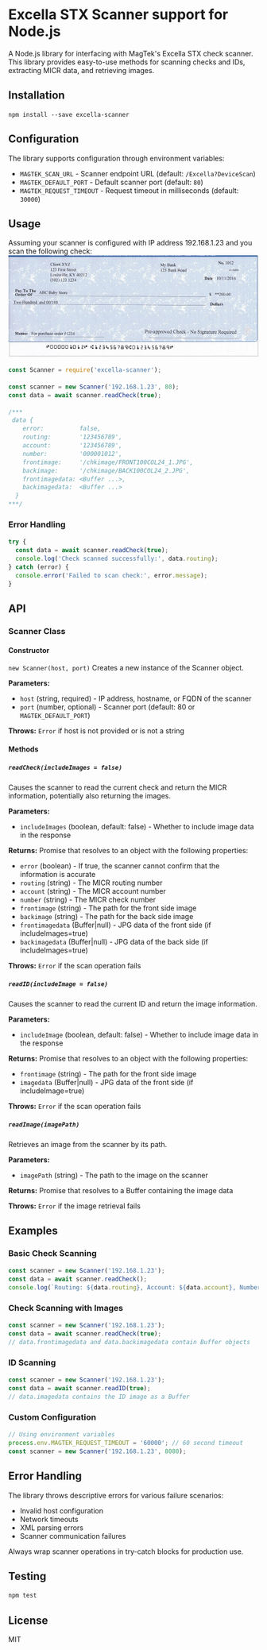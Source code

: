 # Excella STX Scanner support for Node.js

A Node.js library for interfacing with MagTek's Excella STX check scanner. This library provides easy-to-use methods for scanning checks and IDs, extracting MICR data, and retrieving images.

## Installation

```shell
npm install --save excella-scanner
```

## Configuration

The library supports configuration through environment variables:

- `MAGTEK_SCAN_URL` - Scanner endpoint URL (default: `/Excella?DeviceScan`)
- `MAGTEK_DEFAULT_PORT` - Default scanner port (default: `80`)
- `MAGTEK_REQUEST_TIMEOUT` - Request timeout in milliseconds (default: `30000`)

## Usage

Assuming your scanner is configured with IP address 192.168.1.23 and you scan the following check:
![check](./test/chkimg/FRONT100COL24_1.JPG)

```javascript
const Scanner = require('excella-scanner');

const scanner = new Scanner('192.168.1.23', 80);
const data = await scanner.readCheck(true);

/***
 data {
    error:          false,
    routing:        '123456789',
    account:        '123456789',
    number:         '000001012',
    frontimage:     '/chkimage/FRONT100COL24_1.JPG',
    backimage:      '/chkimage/BACK100COL24_2.JPG',
    frontimagedata: <Buffer ...>,
    backimagedata:  <Buffer ...>
  }
***/
```

### Error Handling

```javascript
try {
  const data = await scanner.readCheck(true);
  console.log('Check scanned successfully:', data.routing);
} catch (error) {
  console.error('Failed to scan check:', error.message);
}
```

## API

### Scanner Class

#### Constructor
`new Scanner(host, port)` 
Creates a new instance of the Scanner object.

**Parameters:**
- `host` (string, required) - IP address, hostname, or FQDN of the scanner
- `port` (number, optional) - Scanner port (default: 80 or `MAGTEK_DEFAULT_PORT`)

**Throws:** `Error` if host is not provided or is not a string

#### Methods

##### `readCheck(includeImages = false)`
Causes the scanner to read the current check and return the MICR information, potentially also returning the images.

**Parameters:**
- `includeImages` (boolean, default: false) - Whether to include image data in the response

**Returns:** Promise that resolves to an object with the following properties:
- `error` (boolean) - If true, the scanner cannot confirm that the information is accurate
- `routing` (string) - The MICR routing number
- `account` (string) - The MICR account number
- `number` (string) - The MICR check number
- `frontimage` (string) - The path for the front side image
- `backimage` (string) - The path for the back side image
- `frontimagedata` (Buffer|null) - JPG data of the front side (if includeImages=true)
- `backimagedata` (Buffer|null) - JPG data of the back side (if includeImages=true)

**Throws:** `Error` if the scan operation fails

##### `readID(includeImage = false)`
Causes the scanner to read the current ID and return the image information.

**Parameters:**
- `includeImage` (boolean, default: false) - Whether to include image data in the response

**Returns:** Promise that resolves to an object with the following properties:
- `frontimage` (string) - The path for the front side image
- `imagedata` (Buffer|null) - JPG data of the front side (if includeImage=true)

**Throws:** `Error` if the scan operation fails

##### `readImage(imagePath)`
Retrieves an image from the scanner by its path.

**Parameters:**
- `imagePath` (string) - The path to the image on the scanner

**Returns:** Promise that resolves to a Buffer containing the image data

**Throws:** `Error` if the image retrieval fails

## Examples

### Basic Check Scanning
```javascript
const scanner = new Scanner('192.168.1.23');
const data = await scanner.readCheck();
console.log(`Routing: ${data.routing}, Account: ${data.account}, Number: ${data.number}`);
```

### Check Scanning with Images
```javascript
const scanner = new Scanner('192.168.1.23');
const data = await scanner.readCheck(true);
// data.frontimagedata and data.backimagedata contain Buffer objects
```

### ID Scanning
```javascript
const scanner = new Scanner('192.168.1.23');
const data = await scanner.readID(true);
// data.imagedata contains the ID image as a Buffer
```

### Custom Configuration
```javascript
// Using environment variables
process.env.MAGTEK_REQUEST_TIMEOUT = '60000'; // 60 second timeout
const scanner = new Scanner('192.168.1.23', 8080);
```

## Error Handling

The library throws descriptive errors for various failure scenarios:
- Invalid host configuration
- Network timeouts
- XML parsing errors
- Scanner communication failures

Always wrap scanner operations in try-catch blocks for production use.

## Testing

```bash
npm test
```

## License

MIT
